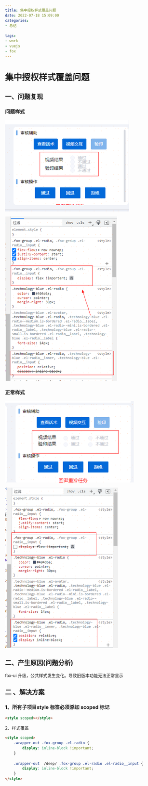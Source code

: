 ```yaml
---
title: 集中授权样式覆盖问题
date: 2022-07-18 15:09:00
categories:
- 总结

tags:
- work
- vuejs
- fox
---
```


# 集中授权样式覆盖问题

##  一、问题复现

### 问题样式

![集中授权样式覆盖截图02.png](images\集中授权样式覆盖截图02.png)

![集中授权样式覆盖截图03.png](images\集中授权样式覆盖截图03.png)


### 正常样式

![集中授权样式覆盖截图04.png](images\集中授权样式覆盖截图04.png)

![集中授权样式覆盖截图05.png](images\集中授权样式覆盖截图05.png)

## 二、产生原因(问题分析)

fox-ui 升级，公共样式发生变化。导致旧版本功能无法正常显示

## 二 、解决方案

### 1、所有子项目**style** 标签必须添加  **scoped** 标记
```html
<style scoped></style>
```

2、样式覆盖

```html
<style scoped>
    .wrapper-out .fox-group .el-radio {
        display: inline-block !important;
    }

    .wrapper-out  /deep/ .fox-group .el-radio .el-radio__input {
        display: inline-block !important;
    }
</style>
```

